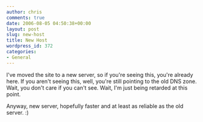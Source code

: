 ```yaml
---
author: chris
comments: true
date: 2006-08-05 04:50:38+00:00
layout: post
slug: new-host
title: New Host
wordpress_id: 372
categories:
- General
---
```


I've moved the site to a new server, so if you're seeing this, you're already here. If you aren't seeing this, well, you're still pointing to the old DNS zone. Wait, you don't care if you can't see. Wait, I'm just being retarded at this point.

Anyway, new server, hopefully faster and at least as reliable as the old server. :)
